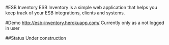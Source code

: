 #ESB Inventory
ESB Inventory is a simple web application that helps you keep track of your ESB integrations, clients and systems. 

#Demo
http://esb-inventory.herokuapp.com/
Currently only as a not logged in user 

##Status
Under construction 


